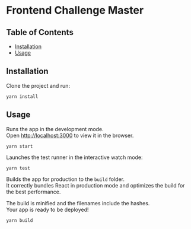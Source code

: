 # Frontend Challenge Master

## Table of Contents

- [Installation](#installation)
- [Usage](#usage)

## Installation

Clone the project and run:

```
yarn install
```


## Usage

Runs the app in the development mode.\
Open [http://localhost:3000](http://localhost:3000) to view it in the browser.

```
yarn start
```

Launches the test runner in the interactive watch mode:

```
yarn test
```

Builds the app for production to the `build` folder.\
It correctly bundles React in production mode and optimizes the build for the best performance.

The build is minified and the filenames include the hashes.\
Your app is ready to be deployed!

```
yarn build
```
